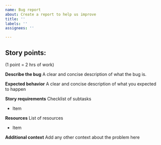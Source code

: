 ```yaml
---
name: Bug report
about: Create a report to help us improve
title: ''
labels: ''
assignees: ''

---
```


## Story points: 
(1 point = 2 hrs of work)

**Describe the bug**
A clear and concise description of what the bug is.

**Expected behavior**
A clear and concise description of what you expected to happen

**Story requirements**
Checklist of subtasks
* Item

**Resources**
List of resources
* Item

**Additional context**
Add any other context about the problem here
